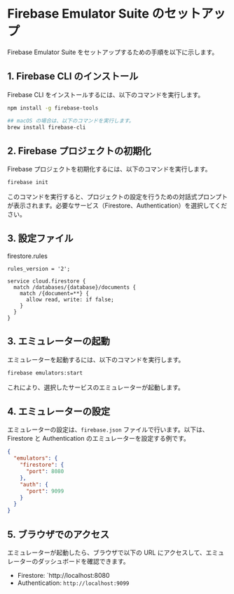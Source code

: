 # Firebase Emulator Suite のセットアップ

Firebase Emulator Suite をセットアップするための手順を以下に示します。

## 1. Firebase CLI のインストール

Firebase CLI をインストールするには、以下のコマンドを実行します。

```bash
npm install -g firebase-tools

## macOS の場合は、以下のコマンドを実行します。
brew install firebase-cli
```

## 2. Firebase プロジェクトの初期化

Firebase プロジェクトを初期化するには、以下のコマンドを実行します。

```bash
firebase init
```

このコマンドを実行すると、プロジェクトの設定を行うための対話式プロンプトが表示されます。必要なサービス（Firestore、Authentication）を選択してください。

## 3. 設定ファイル

firestore.rules

```text
rules_version = '2';

service cloud.firestore {
  match /databases/{database}/documents {
    match /{document=**} {
      allow read, write: if false;
    }
  }
}
```

## 3. エミュレーターの起動

エミュレーターを起動するには、以下のコマンドを実行します。

```bash
firebase emulators:start
```

これにより、選択したサービスのエミュレーターが起動します。

## 4. エミュレーターの設定

エミュレーターの設定は、`firebase.json` ファイルで行います。以下は、Firestore と Authentication
のエミュレーターを設定する例です。

```json
{
  "emulators": {
    "firestore": {
      "port": 8080
    },
    "auth": {
      "port": 9099
    }
  }
}
```

## 5. ブラウザでのアクセス

エミュレーターが起動したら、ブラウザで以下の URL にアクセスして、エミュレーターのダッシュボードを確認できます。

- Firestore: `http://localhost:8080
- Authentication: `http://localhost:9099`

